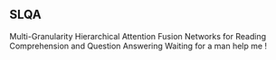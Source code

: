 ## SLQA

Multi-Granularity Hierarchical Attention Fusion Networks
for Reading Comprehension and Question Answering
Waiting for a man help me !
